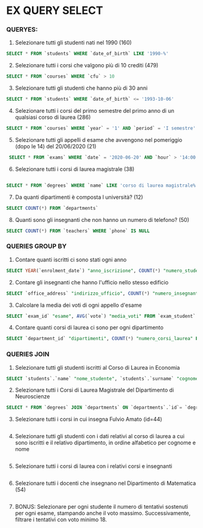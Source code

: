 # EX QUERY SELECT

### QUERYES:

1. Selezionare tutti gli studenti nati nel 1990 (160)

```sql
SELECT * FROM `students` WHERE `date_of_birth` LIKE '1990-%'
```

2. Selezionare tutti i corsi che valgono più di 10 crediti (479)

```sql
SELECT * FROM `courses` WHERE `cfu` > 10
```

3. Selezionare tutti gli studenti che hanno più di 30 anni

```sql
SELECT * FROM `students` WHERE `date_of_birth` <= '1993-10-06'
```

4. Selezionare tutti i corsi del primo semestre del primo anno di un qualsiasi corso di
   laurea (286)

```sql
SELECT * FROM `courses` WHERE `year` = '1' AND `period` = 'I semestre'
```

5.  Selezionare tutti gli appelli d esame che avvengono nel pomeriggio (dopo le 14) del
    20/06/2020 (21)

```sql
 SELECT * FROM `exams` WHERE `date` = '2020-06-20' AND `hour` > '14:00:00'
```

6. Selezionare tutti i corsi di laurea magistrale (38)

```sql

SELECT * FROM `degrees` WHERE `name` LIKE 'corso di laurea magistrale%'
```

7. Da quanti dipartimenti è composta l università? (12)

```sql
SELECT COUNT(*) FROM `departments`
```

8. Quanti sono gli insegnanti che non hanno un numero di telefono? (50)

```sql
SELECT COUNT(*) FROM `teachers` WHERE `phone` IS NULL
```

### QUERIES GROUP BY

1. Contare quanti iscritti ci sono stati ogni anno

```sql
SELECT YEAR(`enrolment_date`) "anno_iscrizione", COUNT(*) "numero_studenti" FROM `students` GROUP BY YEAR(`enrolment_date`);
```

2. Contare gli insegnanti che hanno l'ufficio nello stesso edificio

```sql
SELECT `office_address` "indirizzo_ufficio", COUNT(*) "numero_insegnanti" FROM `teachers` GROUP BY `office_address`;
```

3. Calcolare la media dei voti di ogni appello d'esame

```sql
SELECT `exam_id` "esame", AVG(`vote`) "media_voti" FROM `exam_student` GROUP BY `exam_id`;
```

4. Contare quanti corsi di laurea ci sono per ogni dipartimento

```sql
SELECT `department_id` "dipartimenti", COUNT(*) "numero_corsi_laurea" FROM `degrees` GROUP BY `department_id`;
```

### QUERIES JOIN

1. Selezionare tutti gli studenti iscritti al Corso di Laurea in Economia

```sql
SELECT `students`.`name` "nome_studente", `students`.`surname` "cognome_studente", `degrees`.`name` "nome_corso" FROM `students` JOIN `degrees` ON `degrees`.`id`= `students`.`degree_id` WHERE `degrees`.`name` = "Corso di Laurea in Economia";
```

2. Selezionare tutti i Corsi di Laurea Magistrale del Dipartimento di Neuroscienze

```sql
SELECT * FROM `degrees` JOIN `departments` ON `departments`.`id`= `degrees`.`department_id` WHERE `departments`.`name` = "dipartimento di neuroscienze" AND `degrees`.`level` = "magistrale";
```

3. Selezionare tutti i corsi in cui insegna Fulvio Amato (id=44)

```sql

```

4. Selezionare tutti gli studenti con i dati relativi al corso di laurea a cui sono iscritti e il relativo dipartimento, in ordine alfabetico per cognome e nome

```sql

```

5. Selezionare tutti i corsi di laurea con i relativi corsi e insegnanti

```sql

```

6. Selezionare tutti i docenti che insegnano nel Dipartimento di Matematica (54)

```sql

```

7. BONUS: Selezionare per ogni studente il numero di tentativi sostenuti
   per ogni esame, stampando anche il voto massimo. Successivamente,
   filtrare i tentativi con voto minimo 18.

```sql

```
